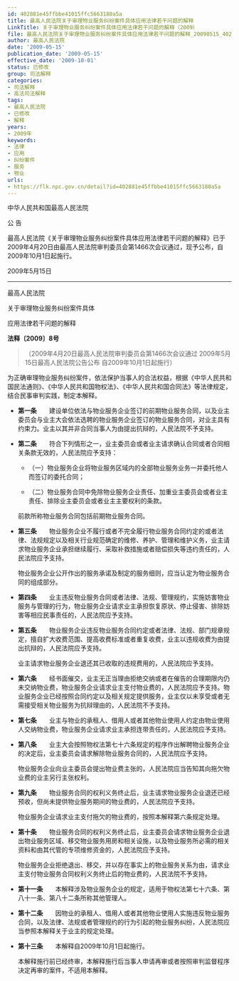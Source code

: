 ```yaml
---
id: 402881e45ffbbe41015ffc5663180a5a
title: 最高人民法院关于审理物业服务纠纷案件具体应用法律若干问题的解释
LinkTitle: 关于审理物业服务纠纷案件具体应用法律若干问题的解释（2009）
file: 最高人民法院关于审理物业服务纠纷案件具体应用法律若干问题的解释_20090515_402881e45ffbbe41015ffc5663180a5a.docx
author: 最高人民法院
date: '2009-05-15'
publication_date: '2009-05-15'
effective_date: '2009-10-01'
status: 已修改
group: 司法解释
categories:
- 司法解释
- 高法司法解释
tags:
- 最高人民法院
- 已修改
- 解释
years:
- 2009年
keywords:
- 法律
- 应用
- 纠纷案件
- 服务
- 物业
urls:
- https://flk.npc.gov.cn/detail?id=402881e45ffbbe41015ffc5663180a5a
---
```


中华人民共和国最高人民法院

公 告

最高人民法院《关于审理物业服务纠纷案件具体应用法律若干问题的解释》已于2009年4月20日由最高人民法院审判委员会第1466次会议通过，现予公布，自2009年10月1日起施行。

2009年5月15日

---

最高人民法院

关于审理物业服务纠纷案件具体

应用法律若干问题的解释

**法释〔2009〕8号**

> （2009年4月20日最高人民法院审判委员会第1466次会议通过 2009年5月15日最高人民法院公告公布 自2009年10月1日起施行）

为正确审理物业服务纠纷案件，依法保护当事人的合法权益，根据《中华人民共和国民法通则》、《中华人民共和国物权法》、《中华人民共和国合同法》等法律规定，结合民事审判实践，制定本解释。

- **第一条**　　建设单位依法与物业服务企业签订的前期物业服务合同，以及业主委员会与业主大会依法选聘的物业服务企业签订的物业服务合同，对业主具有约束力。业主以其并非合同当事人为由提出抗辩的，人民法院不予支持。

- **第二条**　　符合下列情形之一，业主委员会或者业主请求确认合同或者合同相关条款无效的，人民法院应予支持：

  - （一）物业服务企业将物业服务区域内的全部物业服务业务一并委托他人而签订的委托合同；

  - （二）物业服务合同中免除物业服务企业责任、加重业主委员会或者业主责任、排除业主委员会或者业主主要权利的条款。

  前款所称物业服务合同包括前期物业服务合同。

- **第三条**　　物业服务企业不履行或者不完全履行物业服务合同约定的或者法律、法规规定以及相关行业规范确定的维修、养护、管理和维护义务，业主请求物业服务企业承担继续履行、采取补救措施或者赔偿损失等违约责任的，人民法院应予支持。

  物业服务企业公开作出的服务承诺及制定的服务细则，应当认定为物业服务合同的组成部分。

- **第四条**　　业主违反物业服务合同或者法律、法规、管理规约，实施妨害物业服务与管理的行为，物业服务企业请求业主承担恢复原状、停止侵害、排除妨害等相应民事责任的，人民法院应予支持。

- **第五条**　　物业服务企业违反物业服务合同约定或者法律、法规、部门规章规定，擅自扩大收费范围、提高收费标准或者重复收费，业主以违规收费为由提出抗辩的，人民法院应予支持。

  业主请求物业服务企业退还其已收取的违规费用的，人民法院应予支持。

- **第六条**　　经书面催交，业主无正当理由拒绝交纳或者在催告的合理期限内仍未交纳物业费，物业服务企业请求业主支付物业费的，人民法院应予支持。物业服务企业已经按照合同约定以及相关规定提供服务，业主仅以未享受或者无需接受相关物业服务为抗辩理由的，人民法院不予支持。

- **第七条**　　业主与物业的承租人、借用人或者其他物业使用人约定由物业使用人交纳物业费，物业服务企业请求业主承担连带责任的，人民法院应予支持。

- **第八条**　　业主大会按照物权法第七十六条规定的程序作出解聘物业服务企业的决定后，业主委员会请求解除物业服务合同的，人民法院应予支持。

  物业服务企业向业主委员会提出物业费主张的，人民法院应当告知其向拖欠物业费的业主另行主张权利。

- **第九条**　　物业服务合同的权利义务终止后，业主请求物业服务企业退还已经预收，但尚未提供物业服务期间的物业费的，人民法院应予支持。

  物业服务企业请求业主支付拖欠的物业费的，按照本解释第六条规定处理。

- **第十条**　　物业服务合同的权利义务终止后，业主委员会请求物业服务企业退出物业服务区域、移交物业服务用房和相关设施，以及物业服务所必需的相关资料和由其代管的专项维修资金的，人民法院应予支持。

  物业服务企业拒绝退出、移交，并以存在事实上的物业服务关系为由，请求业主支付物业服务合同权利义务终止后的物业费的，人民法院不予支持。

- **第十一条**　　本解释涉及物业服务企业的规定，适用于物权法第七十六条、第八十一条、第八十二条所称其他管理人。

- **第十二条**　　因物业的承租人、借用人或者其他物业使用人实施违反物业服务合同，以及法律、法规或者管理规约的行为引起的物业服务纠纷，人民法院应当参照本解释关于业主的规定处理。

- **第十三条**　　本解释自2009年10月1日起施行。

  本解释施行前已经终审，本解释施行后当事人申请再审或者按照审判监督程序决定再审的案件，不适用本解释。
